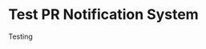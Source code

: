 <properties
	pageTitle="Test"
	description="Test"
	services="active-directory"
	documentationCenter=".net"
	authors="jamarw"
	manager="jamarw-manager"
	editor=""/>

<tags
	ms.service="active-directory"
	ms.workload="identity"
	ms.tgt_pltfrm="na"
	ms.devlang="dotnet"
	ms.topic="article"
	ms.date="05/23/2016"
	ms.author="jamarw" />
  
# Test PR Notification System
Testing
